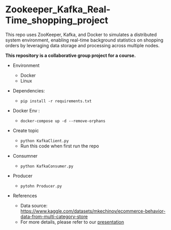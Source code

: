 # Zookeeper_Kafka_Real-Time_shopping_project
This repo uses ZooKeeper, Kafka, and Docker to simulates a distributed system environment, enabling real-time background statistics on shopping orders by leveraging data storage and processing across multiple nodes.

__This repository is a collaborative group project for a course.__

- Environment
  - Docker
  - Linux 

- Dependencies:
    - `pip install -r requirements.txt`
    
- Docker Env :
    - `docker-compose up -d --remove-orphans`

- Create topic
    - `python KafkaClient.py`
    - Run this code when first run the repo

- Consumner
  - `python KafkaConsumer.py`

- Producer
  - `pytohn Producer.py`

- References
  - Data source: https://www.kaggle.com/datasets/mkechinov/ecommerce-behavior-data-from-multi-category-store
  - For more details, please refer to our [presentation](./zookeeper_kafka/pdf/分散式系統期末報告%20Kafka%20應用.pdf)
